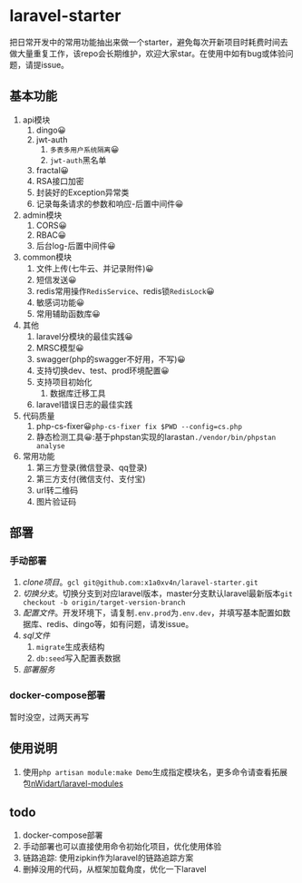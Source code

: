 # laravel-starter

把日常开发中的常用功能抽出来做一个starter，避免每次开新项目时耗费时间去做大量重复工作，该repo会长期维护，欢迎大家star。在使用中如有bug或体验问题，请提issue。


## 基本功能

1. api模块
    1. dingo😀
    2. jwt-auth
        1. `多表多用户系统隔离`😀
        2. `jwt-auth`黑名单
    3. fractal😀
    4. RSA接口加密
    5. 封装好的Exception异常类
    6. 记录每条请求的参数和响应-后置中间件😀
2. admin模块
    1. CORS😀
    2. RBAC😀
    3. 后台log-后置中间件😀
3. common模块
    1. 文件上传(七牛云、并记录附件)😀
    2. 短信发送😀
    3. redis常用操作`RedisService`、redis锁`RedisLock`😀
    4. 敏感词功能😀
    5. 常用辅助函数库😀
4. 其他
    1. laravel分模块的最佳实践😀
    2. MRSC模型😀
    3. swagger(php的swagger不好用，不写)😀
    4. 支持切换dev、test、prod环境配置😀
    5. 支持项目初始化
        1. 数据库迁移工具
    6. laravel错误日志的最佳实践
5. 代码质量
    1. php-cs-fixer😀`php-cs-fixer fix $PWD --config=cs.php`
    2. 静态检测工具😀:基于phpstan实现的larastan`./vendor/bin/phpstan analyse`
6. 常用功能
    1. 第三方登录(微信登录、qq登录)
    2. 第三方支付(微信支付、支付宝)
    3. url转二维码
    4. 图片验证码



## 部署

### 手动部署

1. *clone项目*。`gcl git@github.com:x1a0xv4n/laravel-starter.git`
2. *切换分支*。切换分支到对应laravel版本，master分支默认laravel最新版本`git checkout -b origin/target-version-branch`
3. *配置文件*。开发环境下，请复制`.env.prod`为`.env.dev`，并填写基本配置如数据库、redis、dingo等，如有问题，请发issue。
4. *sql文件*
    1. `migrate`生成表结构
    2. `db:seed`写入配置表数据
5. *部署服务*



### docker-compose部署

暂时没空，过两天再写



## 使用说明

1. 使用`php artisan module:make Demo`生成指定模块名，更多命令请查看拓展包[nWidart/laravel-modules](https://github.com/nWidart/laravel-modules)


## todo

1. docker-compose部署
2. 手动部署也可以直接使用命令初始化项目，优化使用体验
3. 链路追踪: 使用zipkin作为laravel的链路追踪方案
4. 删掉没用的代码，从框架加载角度，优化一下laravel








